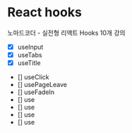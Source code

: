 # React hooks

노마드코더 - 실전형 리액트 Hooks 10개 강의

- [x] useInput
- [x] useTabs
- [x] useTitle
- [] useClick
- [] usePageLeave
- [] useFadeIn
- [] use
- [] use
- [] use
- [] use


